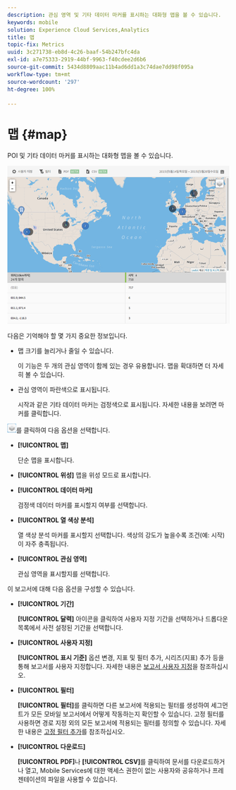 ```yaml
---
description: 관심 영역 및 기타 데이터 마커를 표시하는 대화형 맵을 볼 수 있습니다.
keywords: mobile
solution: Experience Cloud Services,Analytics
title: 맵
topic-fix: Metrics
uuid: 3c271738-eb8d-4c26-baaf-54b247bfc4da
exl-id: a7e75333-2919-44bf-9963-f40cdee2d6b6
source-git-commit: 5434d8809aac11b4ad6dd1a3c74dae7dd98f095a
workflow-type: tm+mt
source-wordcount: '297'
ht-degree: 100%

---
```


# 맵 {#map}

POI 및 기타 데이터 마커를 표시하는 대화형 맵을 볼 수 있습니다.

![](assets/map.png)

다음은 기억해야 할 몇 가지 중요한 정보입니다.

* 맵 크기를 늘리거나 줄일 수 있습니다.

   이 기능은 두 개의 관심 영역이 함께 있는 경우 유용합니다. 맵을 확대하면 더 자세히 볼 수 있습니다.
* 관심 영역이 파란색으로 표시됩니다.

   시작과 같은 기타 데이터 마커는 검정색으로 표시됩니다. 자세한 내용을 보려면 마커를 클릭합니다.

![레이어](assets/map_layers.png)를 클릭하여 다음 옵션을 선택합니다.

* **[!UICONTROL 맵]**

   단순 맵을 표시합니다.

* **[!UICONTROL 위성]**
맵을 위성 모드로 표시합니다.

* **[!UICONTROL 데이터 마커]**

   검정색 데이터 마커를 표시할지 여부를 선택합니다.

* **[!UICONTROL 열 색상 분석]**

   열 색상 분석 마커를 표시할지 선택합니다. 색상의 강도가 높을수록 조건(예: 시작)이 자주 충족됩니다.

* **[!UICONTROL 관심 영역]**

   관심 영역을 표시할지를 선택합니다.

이 보고서에 대해 다음 옵션을 구성할 수 있습니다.

* **[!UICONTROL 기간]**

   **[!UICONTROL 달력]** 아이콘을 클릭하여 사용자 지정 기간을 선택하거나 드롭다운 목록에서 사전 설정된 기간을 선택합니다.

* **[!UICONTROL 사용자 지정]**

   **[!UICONTROL 표시 기준]** 옵션 변경, 지표 및 필터 추가, 시리즈(지표) 추가 등을 통해 보고서를 사용자 지정합니다. 자세한 내용은 [보고서 사용자 지정](/help/using/usage/reports-customize/t-reports-customize.md)을 참조하십시오.

* **[!UICONTROL 필터]**

   **[!UICONTROL 필터]**&#x200B;를 클릭하면 다른 보고서에 적용되는 필터를 생성하여 세그먼트가 모든 모바일 보고서에서 어떻게 작동하는지 확인할 수 있습니다. 고정 필터를 사용하면 경로 지정 외의 모든 보고서에 적용되는 필터를 정의할 수 있습니다. 자세한 내용은 [고정 필터 추가](/help/using/usage/reports-customize/t-sticky-filter.md)를 참조하십시오.

* **[!UICONTROL 다운로드]**

   **[!UICONTROL PDF]**&#x200B;나 **[!UICONTROL CSV]**&#x200B;를 클릭하여 문서를 다운로드하거나 열고, Mobile Services에 대한 액세스 권한이 없는 사용자와 공유하거나 프레젠테이션의 파일을 사용할 수 있습니다.
